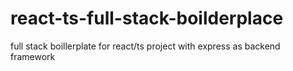 # react-ts-full-stack-boilderplace
full stack boillerplate for react/ts project with express as backend framework
